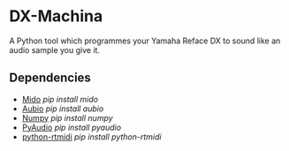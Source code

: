 # DX-Machina
A Python tool which programmes your Yamaha Reface DX to sound like an audio sample you give it.


## Dependencies

- [Mido](https://pypi.org/project/mido/) *pip install mido*
- [Aubio](https://pypi.org/project/aubio/) *pip install aubio*
- [Numpy](https://pypi.org/project/numpy/) *pip install numpy*
- [PyAudio](https://pypi.org/project/PyAudio/) *pip install pyaudio*
- [python-rtmidi](https://pypi.org/project/python-rtmidi/) *pip install python-rtmidi*
